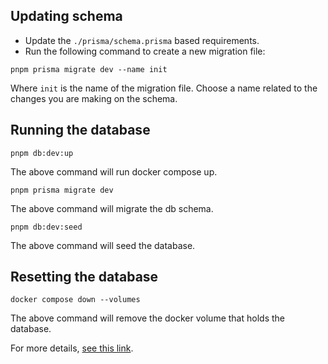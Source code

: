 ## Updating schema

- Update the `./prisma/schema.prisma` based requirements.
- Run the following command to create a new migration file:

```
pnpm prisma migrate dev --name init
```

Where `init` is the name of the migration file. Choose a name related to the changes you are making on the schema.

## Running the database

```
pnpm db:dev:up
```

The above command will run docker compose up.

```
pnpm prisma migrate dev
```

The above command will migrate the db schema.

```
pnpm db:dev:seed
```

The above command will seed the database.

## Resetting the database

```
docker compose down --volumes
```

The above command will remove the docker volume that holds the database.

For more details, [see this link](https://www.prisma.io/docs/concepts/components/prisma-migrate/migrate-development-production#production-and-testing-environments).
